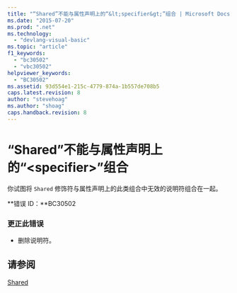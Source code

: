 ```yaml
---
title: "“Shared”不能与属性声明上的“&lt;specifier&gt;”组合 | Microsoft Docs"
ms.date: "2015-07-20"
ms.prod: ".net"
ms.technology: 
  - "devlang-visual-basic"
ms.topic: "article"
f1_keywords: 
  - "bc30502"
  - "vbc30502"
helpviewer_keywords: 
  - "BC30502"
ms.assetid: 93d554e1-215c-4779-874a-1b557de708b5
caps.latest.revision: 8
author: "stevehoag"
ms.author: "shoag"
caps.handback.revision: 8
---
```

# “Shared”不能与属性声明上的“&lt;specifier&gt;”组合
你试图将 `Shared` 修饰符与属性声明上的此类组合中无效的说明符组合在一起。  
  
 **错误 ID：**BC30502  
  
### 更正此错误  
  
-   删除说明符。  
  
## 请参阅  
 [Shared](../../visual-basic/language-reference/modifiers/shared.md)